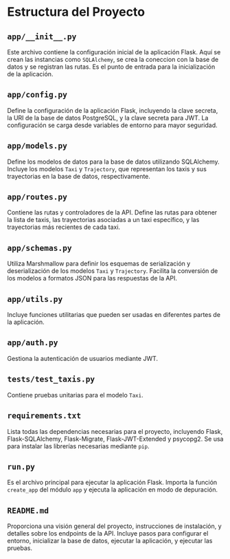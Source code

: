# Estructura del Proyecto

## `app/__init__.py`

Este archivo contiene la configuración inicial de la aplicación Flask. Aquí se crean las instancias como `SQLAlchemy`, se crea la coneccion con la base de datos y se registran las rutas. Es el punto de entrada para la inicialización de la aplicación.

## `app/config.py`

Define la configuración de la aplicación Flask, incluyendo la clave secreta, la URI de la base de datos PostgreSQL, y la clave secreta para JWT. La configuración se carga desde variables de entorno para mayor seguridad.

## `app/models.py`

Define los modelos de datos para la base de datos utilizando SQLAlchemy. Incluye los modelos `Taxi` y `Trajectory`, que representan los taxis y sus trayectorias en la base de datos, respectivamente.

## `app/routes.py`

Contiene las rutas y controladores de la API. Define las rutas para obtener la lista de taxis, las trayectorias asociadas a un taxi específico, y las trayectorias más recientes de cada taxi.

## `app/schemas.py`

Utiliza Marshmallow para definir los esquemas de serialización y deserialización de los modelos `Taxi` y `Trajectory`. Facilita la conversión de los modelos a formatos JSON para las respuestas de la API.

## `app/utils.py`

Incluye funciones utilitarias que pueden ser usadas en diferentes partes de la aplicación.

## `app/auth.py`

Gestiona la autenticación de usuarios mediante JWT. 

## `tests/test_taxis.py`

Contiene pruebas unitarias para el modelo `Taxi`.

## `requirements.txt`

Lista todas las dependencias necesarias para el proyecto, incluyendo Flask, Flask-SQLAlchemy, Flask-Migrate, Flask-JWT-Extended y psycopg2. Se usa para instalar las librerías necesarias mediante `pip`.

## `run.py`

Es el archivo principal para ejecutar la aplicación Flask. Importa la función `create_app` del módulo `app` y ejecuta la aplicación en modo de depuración.

## `README.md`

Proporciona una visión general del proyecto, instrucciones de instalación, y detalles sobre los endpoints de la API. Incluye pasos para configurar el entorno, inicializar la base de datos, ejecutar la aplicación, y ejecutar las pruebas.